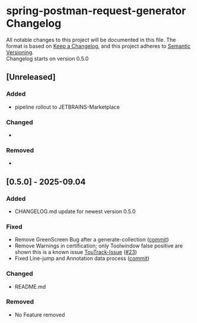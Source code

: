 # spring-postman-request-generator Changelog

All notable changes to this project will be documented in this file.
The format is based on [Keep a Changelog](https://keepachangelog.com/en/1.1.0/),
and this project adheres to [Semantic Versioning](https://semver.org/spec/v2.0.0.html). <br>
Changelog starts on version 0.5.0

## [Unreleased]

### Added

- pipeline rollout to JETBRAINS-Marketplace

### Changed

-

### Removed

-

## [0.5.0] - 2025-09.04

### Added

- CHANGELOG.md update for newest version 0.5.0

### Fixed

- Remove GreenScreen Bug after
  a generate-collection ([commit](https://github.com/FerdiStro/spring-postman-request-generator/commit/fed6ecc720bc472faf4c40f7febb03c52090f5a8))
- Remove Warnings in certification; only Toolwindow false positive are shown this is a known issue [TouTrack-Issue](https://plugins.jetbrains.com/docs/intellij/api-internal.html#plugins) ([#23](https://github.com/FerdiStro/spring-postman-request-generator/issues/23))
- Fixed Line-jump and Annotation data
  process ([commit](https://github.com/FerdiStro/spring-postman-request-generator/commit/638b4d564029f362fd59ffa5fb8d67c27df87234))

### Changed
- README.md 
### Removed

- No Feature removed